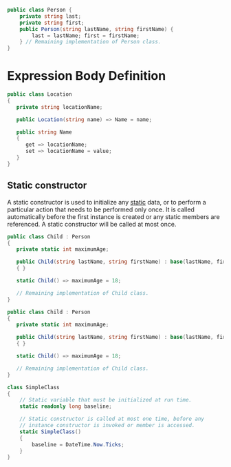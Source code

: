
```c#
public class Person { 
	private string last; 
	private string first;
	public Person(string lastName, string firstName) {
		last = lastName; first = firstName;
	} // Remaining implementation of Person class. 
}
```

# Expression Body Definition

```c#
public class Location
{
   private string locationName;

   public Location(string name) => Name = name;

   public string Name
   {
      get => locationName;
      set => locationName = value;
   }
}
```


## Static constructor
A static constructor is used to initialize any [static](https://learn.microsoft.com/en-us/dotnet/csharp/language-reference/keywords/static) data, or to perform a particular action that needs to be performed only once. It is called automatically before the first instance is created or any static members are referenced. A static constructor will be called at most once.

```c#
public class Child : Person
{
   private static int maximumAge;

   public Child(string lastName, string firstName) : base(lastName, firstName)
   { }

   static Child() => maximumAge = 18;

   // Remaining implementation of Child class.
}
```


```C#
public class Child : Person
{
   private static int maximumAge;

   public Child(string lastName, string firstName) : base(lastName, firstName)
   { }

   static Child() => maximumAge = 18;

   // Remaining implementation of Child class.
}
```

```C#
class SimpleClass
{
    // Static variable that must be initialized at run time.
    static readonly long baseline;

    // Static constructor is called at most one time, before any
    // instance constructor is invoked or member is accessed.
    static SimpleClass()
    {
        baseline = DateTime.Now.Ticks;
    }
}
```